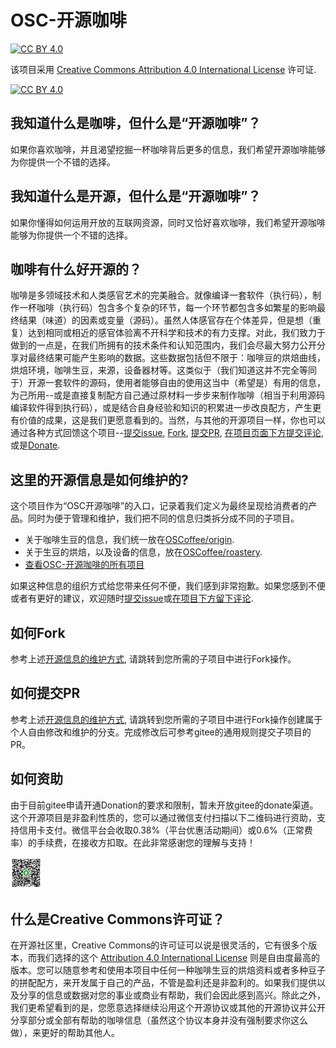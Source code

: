 # OSC-开源咖啡

[![CC BY 4.0][cc-by-shield]][cc-by]

该项目采用 [Creative Commons Attribution 4.0 International License][cc-by] 许可证.

[![CC BY 4.0][cc-by-image]][cc-by]

## 我知道什么是咖啡，但什么是“开源咖啡”？

如果你喜欢咖啡，并且渴望挖掘一杯咖啡背后更多的信息，我们希望开源咖啡能够为你提供一个不错的选择。

## 我知道什么是开源，但什么是“开源咖啡”？

如果你懂得如何运用开放的互联网资源，同时又恰好喜欢咖啡，我们希望开源咖啡能够为你提供一个不错的选择。

## 咖啡有什么好开源的？

咖啡是多领域技术和人类感官艺术的完美融合。就像编译一套软件（执行码），制作一杯咖啡（执行码）包含多个复杂的环节，每一个环节都包含多如繁星的影响最终结果（味道）的因素或变量（源码）。虽然人体感官存在个体差异，但是想（重复）达到相同或相近的感官体验离不开科学和技术的有力支撑。对此，我们致力于做到的一点是，在我们所拥有的技术条件和认知范围内，我们会尽最大努力公开分享对最终结果可能产生影响的数据。这些数据包括但不限于：咖啡豆的烘焙曲线，烘焙环境，咖啡生豆，来源，设备器材等。这类似于（我们知道这并不完全等同于）开源一套软件的源码，使用者能够自由的使用这当中（希望是）有用的信息，为己所用--或是直接复制配方自己通过原材料一步步来制作咖啡（相当于利用源码编译软件得到执行码），或是结合自身经验和知识的积累进一步改良配方，产生更有价值的成果，这是我们更愿意看到的。当然，与其他的开源项目一样，你也可以通过各种方式回馈这个项目--[提交issue](https://www.gitee.com/os_coffee/product/issues), [Fork](#如何Fork), [提交PR](#如何提交PR), [在项目页面下方提交评论](https://www.gitee.com/os_coffee/product), 或是[Donate](#如何资助).

## 这里的开源信息是如何维护的?

这个项目作为“OSC开源咖啡”的入口，记录着我们定义为最终呈现给消费者的产品。同时为便于管理和维护，我们把不同的信息归类拆分成不同的子项目。

- 关于咖啡生豆的信息，我们统一放在[OSCoffee/origin](https://os_coffee.gitee.io/origin/#/).
- 关于生豆的烘焙，以及设备的信息，放在[OSCoffee/roastery](https://os_coffee.gitee.io/roastery/#/).
- [查看OSC-开源咖啡的所有项目](https://www.gitee.com/os_coffee)

如果这种信息的组织方式给您带来任何不便，我们感到非常抱歉。如果您感到不便或者有更好的建议，欢迎随时[提交issue](https://www.gitee.com/os_coffee/product/issues)或[在项目下方留下评论](https://www.gitee.com/os_coffee/product).

## 如何Fork

参考上述[开源信息的维护方式](#这里的开源信息是如何维护的), 请跳转到您所需的子项目中进行Fork操作。

## 如何提交PR

参考上述[开源信息的维护方式](#这里的开源信息是如何维护的), 请跳转到您所需的子项目中进行Fork操作创建属于个人自由修改和维护的分支。完成修改后可参考gitee的通用规则提交子项目的PR。

## 如何资助

由于目前gitee申请开通Donation的要求和限制，暂未开放gitee的donate渠道。这个开源项目是非盈利性质的，您可以通过微信支付扫描以下二维码进行资助，支持信用卡支付。微信平台会收取0.38%（平台优惠活动期间）或0.6%（正常费率）的手续费，在接收方扣取。在此非常感谢您的理解与支持！

<!-- ![img|200x272](res/IMG_1057.png) -->

<img src="res/IMG_1057.png" width="10%" height="10%">

## 什么是Creative Commons许可证？

在开源社区里，Creative Commons的许可证可以说是很灵活的，它有很多个版本，而我们选择的这个 [Attribution 4.0 International License][cc-by] 则是自由度最高的版本。您可以随意参考和使用本项目中任何一种咖啡生豆的烘焙资料或者多种豆子的拼配配方，来开发属于自己的产品，不管是盈利还是非盈利的。如果我们提供以及分享的信息或数据对您的事业或商业有帮助，我们会因此感到高兴。除此之外，我们更希望看到的是，您愿意选择继续沿用这个开源协议或其他的开源协议并公开分享部分或全部有帮助的咖啡信息（虽然这个协议本身并没有强制要求你这么做），来更好的帮助其他人。

[cc-by]: https://creativecommons.org/licenses/by/4.0/deed.zh
[cc-by-image]: https://i.creativecommons.org/l/by/4.0/88x31.png
[cc-by-shield]: https://img.shields.io/badge/License-CC%20BY%204.0-lightgrey.svg
